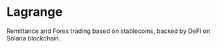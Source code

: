 <h1> Lagrange </h1>
Remittance and Forex trading based on stablecoins, backed by DeFi on Solana blockchain.
